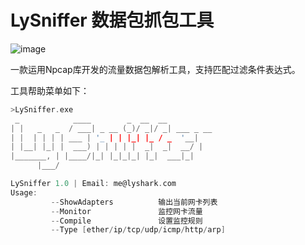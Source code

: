 # LySniffer 数据包抓包工具

![image](https://user-images.githubusercontent.com/52789403/192729389-0ab902f4-fe2c-42b9-a93a-9022099efd62.png)


一款运用Npcap库开发的流量数据包解析工具，支持匹配过滤条件表达式。

工具帮助菜单如下：
```C
>LySniffer.exe
 _            ____        _  __  __
| |   _   _  / ___| _ __ (_)/ _|/ _| ___ _ __
| |  | | | | ___ | '_ | | |_| |_ / _  '__|
| |__| |_| |  ___) | | | | |  _|  _|  __/ |
|_______, | |____/|_| |_|_|_| |_|  ___|_|
      |___/

LySniffer 1.0 | Email: me@lyshark.com
Usage:
         --ShowAdapters          输出当前网卡列表
         --Monitor               监控网卡流量
         --Compile               设置监控规则
         --Type [ether/ip/tcp/udp/icmp/http/arp]
```




